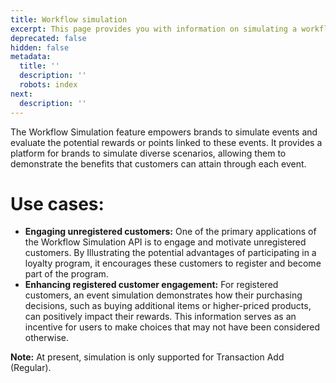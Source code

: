```yaml
---
title: Workflow simulation
excerpt: This page provides you with information on simulating a workflow
deprecated: false
hidden: false
metadata:
  title: ''
  description: ''
  robots: index
next:
  description: ''
---
```

The Workflow Simulation feature empowers brands to simulate events and evaluate the potential rewards or points linked to these events. It provides a platform for brands to simulate diverse scenarios, allowing them to demonstrate the benefits that customers can attain through each event.

# Use cases:

* **Engaging unregistered customers:** One of the primary applications of the Workflow Simulation API is to engage and motivate unregistered customers. By Illustrating the potential advantages of participating in a loyalty program, it encourages these customers to register and become part of the program.
* **Enhancing registered customer engagement:** For registered customers, an event simulation demonstrates how their purchasing decisions, such as buying additional items or higher-priced products, can positively impact their rewards. This information serves as an incentive for users to make choices that may not have been considered otherwise.

**Note:** At present, simulation is only supported for Transaction Add (Regular).
